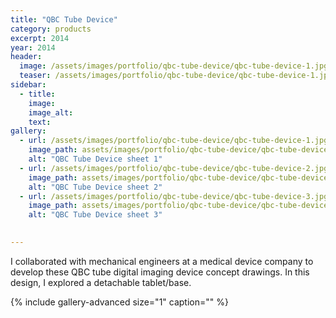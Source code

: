 ```yaml
---
title: "QBC Tube Device"
category: products
excerpt: 2014
year: 2014
header:
  image: /assets/images/portfolio/qbc-tube-device/qbc-tube-device-1.jpg
  teaser: /assets/images/portfolio/qbc-tube-device/qbc-tube-device-1.jpg
sidebar:
  - title:
    image:
    image_alt:
    text:
gallery:
  - url: /assets/images/portfolio/qbc-tube-device/qbc-tube-device-1.jpg
    image_path: assets/images/portfolio/qbc-tube-device/qbc-tube-device-1.jpg
    alt: "QBC Tube Device sheet 1"
  - url: /assets/images/portfolio/qbc-tube-device/qbc-tube-device-2.jpg
    image_path: assets/images/portfolio/qbc-tube-device/qbc-tube-device-2.jpg
    alt: "QBC Tube Device sheet 2"
  - url: /assets/images/portfolio/qbc-tube-device/qbc-tube-device-3.jpg
    image_path: assets/images/portfolio/qbc-tube-device/qbc-tube-device-3.jpg
    alt: "QBC Tube Device sheet 3"

  
---
```

I collaborated with mechanical engineers at a medical device company to develop these QBC tube digital imaging device concept drawings. In this design, I explored a detachable tablet/base.


{% include gallery-advanced size="1" caption="" %}